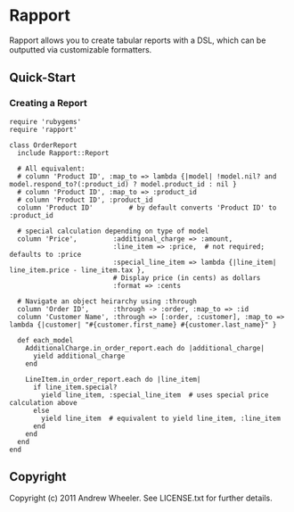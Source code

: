 # Rapport

Rapport allows you to create tabular reports with a DSL, which can be outputted via customizable formatters.

## Quick-Start

### Creating a Report
  
    require 'rubygems'
    require 'rapport'

    class OrderReport
      include Rapport::Report

      # All equivalent:
      # column 'Product ID', :map_to => lambda {|model| !model.nil? and model.respond_to?(:product_id) ? model.product_id : nil }
      # column 'Product ID', :map_to => :product_id
      # column 'Product ID', :product_id
      column 'Product ID'         # by default converts 'Product ID' to :product_id
      
      # special calculation depending on type of model
      column 'Price',         :additional_charge => :amount,
                              :line_item => :price,  # not required; defaults to :price
                              :special_line_item => lambda {|line_item| line_item.price - line_item.tax },
                              # Display price (in cents) as dollars
                              :format => :cents 
      
      # Navigate an object heirarchy using :through
      column 'Order ID',      :through -> :order, :map_to => :id                    
      column 'Customer Name', :through => [:order, :customer], :map_to => lambda {|customer| "#{customer.first_name} #{customer.last_name}" }
    
      def each_model
        AdditionalCharge.in_order_report.each do |additional_charge|
          yield additional_charge
        end
           
        LineItem.in_order_report.each do |line_item|
          if line_item.special?
            yield line_item, :special_line_item  # uses special price calculation above 
          else
            yield line_item  # equivalent to yield line_item, :line_item
          end
        end
      end
    end

## Copyright

Copyright (c) 2011 Andrew Wheeler. See LICENSE.txt for
further details.

